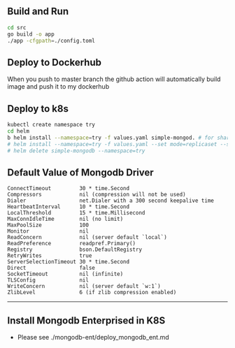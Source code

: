 ## Build and Run
``` sh
cd src
go build -o app
./app -cfgpath=./config.toml
```

## Deploy to Dockerhub
When you push to master branch the github action will automatically build image and push it to my dockerhub

## Deploy to k8s
``` sh
kubectl create namespace try
cd helm
b helm install --namespace=try -f values.yaml simple-mongod. # for shard
# helm install --namespace=try -f values.yaml --set mode=replicaset --set consumerurl="mongodb://admin:P%40ssw0rd@replicaset-svc.mongodb:27017/admin?ssl=false" simple-mongodb . # for replicaset
# helm delete simple-mongodb --namespace=try
```

## Default Value of Mongodb Driver
```
ConnectTimeout         30 * time.Second
Compressors            nil (compression will not be used)
Dialer                 net.Dialer with a 300 second keepalive time
HeartbeatInterval      10 * time.Second
LocalThreshold         15 * time.Millisecond
MaxConnIdleTime        nil (no limit)
MaxPoolSize            100
Monitor                nil
ReadConcern            nil (server default `local`)
ReadPreference         readpref.Primary()
Registry               bson.DefaultRegistry
RetryWrites            true
ServerSelectionTimeout 30 * time.Second
Direct                 false
SocketTimeout          nil (infinite)
TLSConfig              nil
WriteConcern           nil (server default `w:1`)
ZlibLevel              6 (if zlib compression enabled)
```

---

## Install Mongodb Enterprised in K8S
* Please see ./mongodb-ent/deploy_mongodb_ent.md